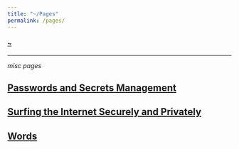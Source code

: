 ```yaml
---
title: "~/Pages"
permalink: /pages/
---
```


#### [~](../README.md)

---

_misc pages_

## [Passwords and Secrets Management](secrets.md)

## [Surfing the Internet Securely and Privately](surfing.md)

## [Words](words.md)

<!-- ## [GNU/Linux](linux.html) -->

<!--

## [Virtualization](virtualization.md) -->

<!-- ## [Important Android Apps](android.md#apps) -->

<!-- ## [Important Linux Software](software.md) -->
<!-- [Linux Ricing](ricing.md) -->
